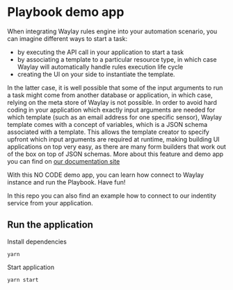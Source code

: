 # Playbook demo app
When integrating Waylay rules engine into your automation scenario, you can imagine different ways to start a task:

* by executing the API call in your application to start a task
* by associating a template to a particular resource type, in which case Waylay will automatically handle rules execution life cycle
* creating the UI on your side to instantiate the template.

In the latter case, it is well possible that some of the input arguments to run a task might come from another database or application, in which case, relying on the meta store of Waylay is not possible. In order to avoid hard coding in your application which exactly input arguments are needed for which template (such as an email address for one specific sensor), Waylay template comes with a concept of variables, which is a JSON schema associated with a template. This allows the template creator to specify upfront which input arguments are required at runtime, making building UI applications on top very easy, as there are many form builders that work out of the box on top of JSON schemas. 
More about this feature and demo app you can find on [our documentation site](https://docs-io.waylay.io/#/videos/?id=how-to-create-a-playbook)

With this NO CODE demo app, you can learn how connect to Waylay instance and run the Playbook. Have fun!

In this repo you can also find an example how to connect to our indentity service from your application. 

## Run the application

Install dependencies
```
yarn
```
Start application 
```
yarn start
```
